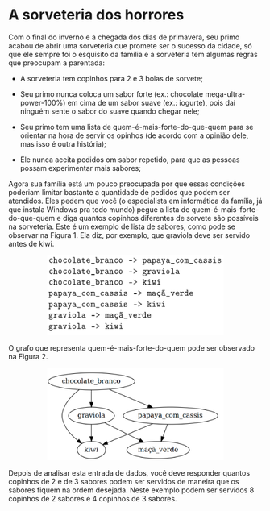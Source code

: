 # A sorveteria dos horrores

Com o final do inverno e a chegada dos dias de primavera, seu primo acabou de abrir uma sorveteria que promete ser o sucesso da cidade, só que ele sempre foi o esquisito da família e a sorveteria tem algumas regras que preocupam a parentada:

- A sorveteria tem copinhos para 2 e 3 bolas de sorvete;
    

- Seu primo nunca coloca um sabor forte (ex.: chocolate mega-ultra-power-100\%) em cima de um sabor suave (ex.: iogurte), pois daí ninguém sente o sabor do suave quando chegar nele;
    

- Seu primo tem uma lista de quem-é-mais-forte-do-que-quem para se orientar na hora de servir os opinhos (de acordo com a opinião dele, mas isso é outra história);


- Ele nunca aceita pedidos om sabor repetido, para que as pessoas possam experimentar mais sabores;

Agora sua família está um pouco preocupada por que essas condições poderiam limitar bastante a quantidade de pedidos que podem ser atendidos. Eles pedem que você (o especialista em informática da família, já que instala Windows pra todo mundo) pegue a lista de quem-é-mais-forte-do-que-quem e diga quantos copinhos diferentes de sorvete são possíveis na sorveteria. Este é um exemplo de lista de sabores, como pode se observar na Figura 1. Ela diz, por exemplo, que graviola deve ser servido antes de kiwi.



<p align="center" href="assets/default.png"><img src="assets/default.png" width="350"/></a>

O grafo que representa quem-é-mais-forte-do-quem pode ser observado na Figura 2.

<p align="center" href="assets/default_case.png"><img src="assets/default_case.png" width="350"/></a>


Depois de analisar esta entrada de dados, você deve responder quantos copinhos de 2 e de 3 sabores podem ser servidos de maneira que os sabores fiquem na ordem desejada. Neste exemplo podem ser servidos 8 copinhos de 2 sabores e 4 copinhos de 3 sabores.
